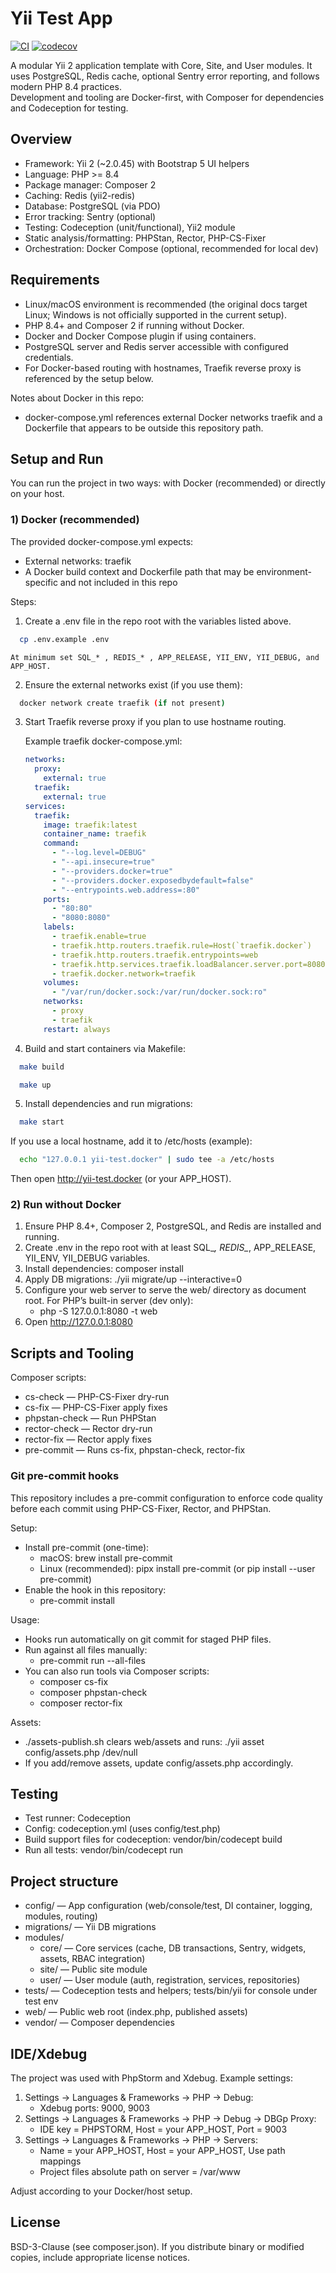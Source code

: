 # Yii Test App

[![CI](https://github.com/Lancoid/yii-2-test-template/workflows/CI/badge.svg)](https://github.com/Lancoid/yii-2-test-template/actions/workflows/ci.yml)
[![codecov](https://codecov.io/gh/Lancoid/yii-2-test-template/branch/main/graph/badge.svg)](https://codecov.io/gh/Lancoid/yii-2-test-template)

A modular Yii 2 application template with Core, Site, and User modules. It uses PostgreSQL, Redis cache, optional Sentry error reporting, and follows modern PHP 8.4 practices.  
Development and tooling are Docker-first, with Composer for dependencies and Codeception for testing.

## Overview
- Framework: Yii 2 (~2.0.45) with Bootstrap 5 UI helpers
- Language: PHP >= 8.4
- Package manager: Composer 2
- Caching: Redis (yii2-redis)
- Database: PostgreSQL (via PDO)
- Error tracking: Sentry (optional)
- Testing: Codeception (unit/functional), Yii2 module
- Static analysis/formatting: PHPStan, Rector, PHP-CS-Fixer
- Orchestration: Docker Compose (optional, recommended for local dev)

## Requirements
- Linux/macOS environment is recommended (the original docs target Linux; Windows is not officially supported in the current setup).
- PHP 8.4+ and Composer 2 if running without Docker.
- Docker and Docker Compose plugin if using containers.
- PostgreSQL server and Redis server accessible with configured credentials.
- For Docker-based routing with hostnames, Traefik reverse proxy is referenced by the setup below.

Notes about Docker in this repo:
- docker-compose.yml references external Docker networks traefik and a Dockerfile that appears to be outside this repository path.

## Setup and Run
You can run the project in two ways: with Docker (recommended) or directly on your host.

### 1) Docker (recommended)
The provided docker-compose.yml expects:
- External networks: traefik
- A Docker build context and Dockerfile path that may be environment-specific and not included in this repo

Steps:
1. Create a .env file in the repo root with the variables listed above.
```bash
  cp .env.example .env
```
    At minimum set SQL_* , REDIS_* , APP_RELEASE, YII_ENV, YII_DEBUG, and APP_HOST.

2. Ensure the external networks exist (if you use them):
```bash
  docker network create traefik (if not present)
```

3. Start Traefik reverse proxy if you plan to use hostname routing.

   Example traefik docker-compose.yml:
   ```yaml
   networks:
     proxy:
       external: true
     traefik:
       external: true
   services:
     traefik:
       image: traefik:latest
       container_name: traefik
       command:
         - "--log.level=DEBUG"
         - "--api.insecure=true"
         - "--providers.docker=true"
         - "--providers.docker.exposedbydefault=false"
         - "--entrypoints.web.address=:80"
       ports:
         - "80:80"
         - "8080:8080"
       labels:
         - traefik.enable=true
         - traefik.http.routers.traefik.rule=Host(`traefik.docker`)
         - traefik.http.routers.traefik.entrypoints=web
         - traefik.http.services.traefik.loadBalancer.server.port=8080
         - traefik.docker.network=traefik
       volumes:
         - "/var/run/docker.sock:/var/run/docker.sock:ro"
       networks:
         - proxy
         - traefik
       restart: always
   ```

4. Build and start containers via Makefile:
```bash
  make build
```
```bash
  make up
```

5. Install dependencies and run migrations:
```bash
  make start
```
If you use a local hostname, add it to /etc/hosts (example):
```bash
  echo "127.0.0.1 yii-test.docker" | sudo tee -a /etc/hosts
```
Then open http://yii-test.docker (or your APP_HOST).

### 2) Run without Docker
1. Ensure PHP 8.4+, Composer 2, PostgreSQL, and Redis are installed and running.
2. Create .env in the repo root with at least SQL_*, REDIS_*, APP_RELEASE, YII_ENV, YII_DEBUG variables.
3. Install dependencies: composer install
4. Apply DB migrations: ./yii migrate/up --interactive=0
5. Configure your web server to serve the web/ directory as document root. For PHP’s built-in server (dev only):
   - php -S 127.0.0.1:8080 -t web
6. Open http://127.0.0.1:8080


## Scripts and Tooling
Composer scripts:
- cs-check — PHP-CS-Fixer dry-run
- cs-fix — PHP-CS-Fixer apply fixes
- phpstan-check — Run PHPStan
- rector-check — Rector dry-run
- rector-fix — Rector apply fixes
- pre-commit — Runs cs-fix, phpstan-check, rector-fix

### Git pre-commit hooks
This repository includes a pre-commit configuration to enforce code quality before each commit using PHP-CS-Fixer, Rector, and PHPStan.

Setup:
- Install pre-commit (one-time):
  - macOS: brew install pre-commit
  - Linux (recommended): pipx install pre-commit (or pip install --user pre-commit)
- Enable the hook in this repository:
  - pre-commit install

Usage:
- Hooks run automatically on git commit for staged PHP files.
- Run against all files manually:
  - pre-commit run --all-files
- You can also run tools via Composer scripts:
  - composer cs-fix
  - composer phpstan-check
  - composer rector-fix

Assets:
- ./assets-publish.sh clears web/assets and runs: ./yii asset config/assets.php /dev/null
- If you add/remove assets, update config/assets.php accordingly.


## Testing
- Test runner: Codeception
- Config: codeception.yml (uses config/test.php)
- Build support files for codeception: vendor/bin/codecept build
- Run all tests: vendor/bin/codecept run

## Project structure
- config/ — App configuration (web/console/test, DI container, logging, modules, routing)
- migrations/ — Yii DB migrations
- modules/
  - core/ — Core services (cache, DB transactions, Sentry, widgets, assets, RBAC integration)
  - site/ — Public site module
  - user/ — User module (auth, registration, services, repositories)
- tests/ — Codeception tests and helpers; tests/bin/yii for console under test env
- web/ — Public web root (index.php, published assets)
- vendor/ — Composer dependencies


## IDE/Xdebug
The project was used with PhpStorm and Xdebug. Example settings:
1) Settings -> Languages & Frameworks -> PHP -> Debug:
   - Xdebug ports: 9000, 9003
2) Settings -> Languages & Frameworks -> PHP -> Debug -> DBGp Proxy:
   - IDE key = PHPSTORM, Host = your APP_HOST, Port = 9003
3) Settings -> Languages & Frameworks -> PHP -> Servers:
   - Name = your APP_HOST, Host = your APP_HOST, Use path mappings
   - Project files absolute path on server = /var/www

Adjust according to your Docker/host setup.


## License
BSD-3-Clause (see composer.json). If you distribute binary or modified copies, include appropriate license notices.
